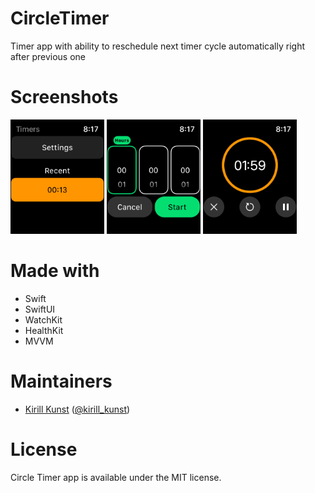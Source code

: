 # CircleTimer
Timer app with ability to reschedule next timer cycle automatically right after previous one

# Screenshots

<img width="150" src="https://raw.githubusercontent.com/leoru/CircleTimer/main/screenshots/1.png">
<img width="150" src="https://raw.githubusercontent.com/leoru/CircleTimer/main/screenshots/2.png">
<img width="150" src="https://raw.githubusercontent.com/leoru/CircleTimer/main/screenshots/3.png">

# Made with

- Swift
- SwiftUI
- WatchKit
- HealthKit
- MVVM

# Maintainers
- [Kirill Kunst](https://github.com/leoru) ([@kirill_kunst](https://twitter.com/kirill_kunst))

# License

Circle Timer app is available under the MIT license.



